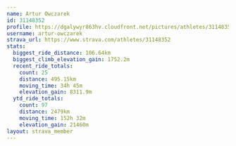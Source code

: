 ```yaml
---
name: Artur Owczarek
id: 31148352
profile: https://dgalywyr863hv.cloudfront.net/pictures/athletes/31148352/15906846/1/large.jpg
username: artur-owczarek
strava_url: https://www.strava.com/athletes/31148352
stats:
  biggest_ride_distance: 106.64km
  biggest_climb_elevation_gain: 1752.2m
  recent_ride_totals:
    count: 25
    distance: 495.15km
    moving_time: 34h 45m
    elevation_gain: 8311.9m
  ytd_ride_totals:
    count: 97
    distance: 2479km
    moving_time: 152h 32m
    elevation_gain: 21460m
layout: strava_member
--- 
```

